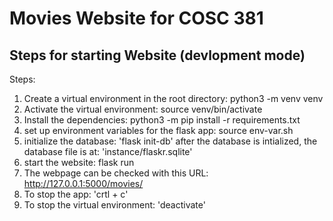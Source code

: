 # Movies Website for COSC 381
## Steps for starting Website (devlopment mode)

Steps:
  1.  Create a virtual environment in the root directory: python3 -m venv venv
  2.  Activate the virtual environment: source venv/bin/activate
  3.  Install the dependencies: python3 -m pip install -r requirements.txt
  4.  set up environment variables for the flask app: source env-var.sh
  5.  initialize the database: 'flask init-db' after the database is intialized, 
      the database file is at: 'instance/flaskr.sqlite'
  6.  start the website: flask run
  7.  The webpage can be checked with this URL:  http://127.0.0.1:5000/movies/
  8.  To stop the app: 'crtl + c'
  9.  To stop the virtual environment: 'deactivate'